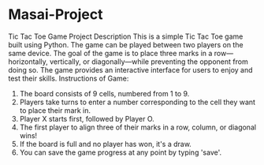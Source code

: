 # Masai-Project
Tic Tac Toe Game
Project Description
This is a simple Tic Tac Toe game built using Python. The game can be played between two players on the same device. The goal of the game is to place three marks in a row—horizontally, vertically, or diagonally—while preventing the opponent from doing so. The game provides an interactive interface for users to enjoy and test their skills.
Instructions of Game:
1. The board consists of 9 cells, numbered from 1 to 9.
2. Players take turns to enter a number corresponding to the cell they want to place their mark in.
3. Player X starts first, followed by Player O.
4. The first player to align three of their marks in a row, column, or diagonal wins!
5. If the board is full and no player has won, it's a draw.
6. You can save the game progress at any point by typing 'save'.
